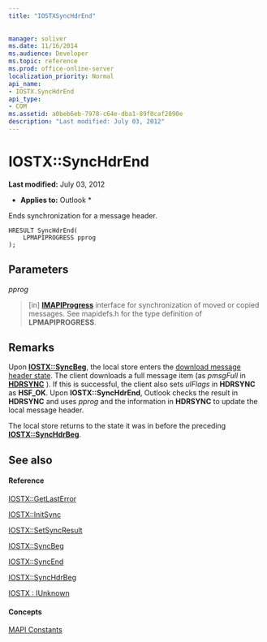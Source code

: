 ```yaml
---
title: "IOSTXSyncHdrEnd"
 
 
manager: soliver
ms.date: 11/16/2014
ms.audience: Developer
ms.topic: reference
ms.prod: office-online-server
localization_priority: Normal
api_name:
- IOSTX.SyncHdrEnd
api_type:
- COM
ms.assetid: a0beb6eb-7978-c64e-dba1-89f0caf2090e
description: "Last modified: July 03, 2012"
---
```


# IOSTX::SyncHdrEnd

 **Last modified:** July 03, 2012 
  
 * **Applies to:** Outlook * 
  
Ends synchronization for a message header.
  
```
HRESULT SyncHdrEnd( 
    LPMAPIPROGRESS pprog 
);
```

## Parameters

 _pprog_
  
> [in] **[IMAPIProgress](imapiprogressiunknown.md)** interface for synchronization of moved or copied messages. See mapidefs.h for the type definition of **LPMAPIPROGRESS**. 
    
## Remarks

Upon **[IOSTX::SyncBeg](iostx-syncbeg.md)**, the local store enters the [download message header state](download-message-header-state.md). The client downloads a full message item (as  *pmsgFull*  in **[HDRSYNC](hdrsync.md)** ). If this is successful, the client also sets  *ulFlags*  in **HDRSYNC** as **HSF_OK**. Upon **IOSTX::SyncHdrEnd**, Outlook checks the result in **HDRSYNC** and uses  *pprog*  and the information in **HDRSYNC** to update the local message header. 
  
The local store returns to the state it was in before the preceding **[IOSTX::SyncHdrBeg](iostx-synchdrbeg.md)**. 
  
## See also

#### Reference

[IOSTX::GetLastError](iostx-getlasterror.md)
  
[IOSTX::InitSync](iostx-initsync.md)
  
[IOSTX::SetSyncResult](iostx-setsyncresult.md)
  
[IOSTX::SyncBeg](iostx-syncbeg.md)
  
[IOSTX::SyncEnd](iostx-syncend.md)
  
[IOSTX::SyncHdrBeg](iostx-synchdrbeg.md)
  
[IOSTX : IUnknown](iostxiunknown.md)
#### Concepts

[MAPI Constants](mapi-constants.md)

